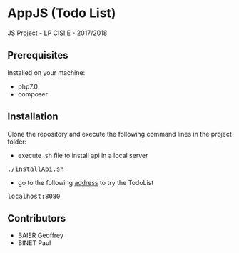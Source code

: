 # AppJS (Todo List)

JS Project - LP CISIIE - 2017/2018

## Prerequisites

Installed on your machine:
- php7.0
- composer

## Installation

Clone the repository and execute the following command lines in the project folder:

- execute .sh file to install api in a local server

<pre>./installApi.sh</pre>

- go to the following [address](http://localhost:8080) to try the TodoList

<pre>localhost:8080</pre>

## Contributors

- BAIER Geoffrey
- BINET Paul
